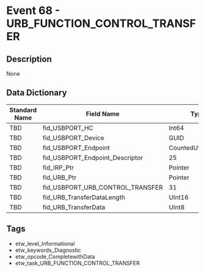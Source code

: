 # Event 68 - URB_FUNCTION_CONTROL_TRANSFER

## Description
None

## Data Dictionary
|Standard Name|Field Name|Type|Description|Sample Value|
|---|---|---|---|---|
|TBD|fid_USBPORT_HC|Int64|None|`None`|
|TBD|fid_USBPORT_Device|GUID|None|`None`|
|TBD|fid_USBPORT_Endpoint|CountedUtf16String|None|`None`|
|TBD|fid_USBPORT_Endpoint_Descriptor|25|None|`None`|
|TBD|fid_IRP_Ptr|Pointer|None|`None`|
|TBD|fid_URB_Ptr|Pointer|None|`None`|
|TBD|fid_USBPORT_URB_CONTROL_TRANSFER|31|None|`None`|
|TBD|fid_URB_TransferDataLength|UInt16|None|`None`|
|TBD|fid_URB_TransferData|UInt8|None|`None`|

## Tags
* etw_level_Informational
* etw_keywords_Diagnostic
* etw_opcode_CompletewithData
* etw_task_URB_FUNCTION_CONTROL_TRANSFER